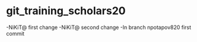 # git_training_scholars20

-NiKiT@ first change
-NiKiT@ second change
-In branch npotapov820 first commit